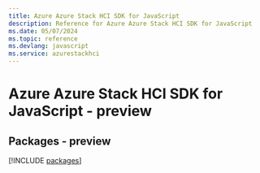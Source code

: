 ```yaml
---
title: Azure Azure Stack HCI SDK for JavaScript
description: Reference for Azure Azure Stack HCI SDK for JavaScript
ms.date: 05/07/2024
ms.topic: reference
ms.devlang: javascript
ms.service: azurestackhci
---
```

# Azure Azure Stack HCI SDK for JavaScript - preview
## Packages - preview
[!INCLUDE [packages](azure-stack-hci-index.md)]